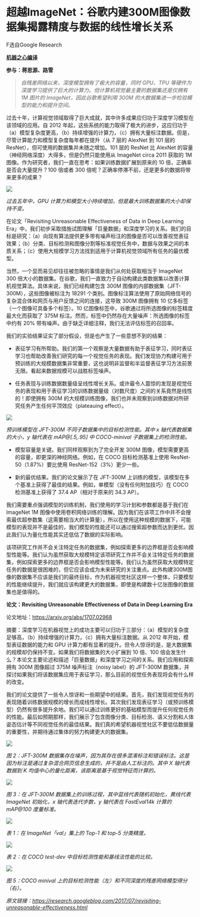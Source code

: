 # 超越ImageNet：谷歌内建300M图像数据集揭露精度与数据的线性增长关系

F选自Google Research

[**机器之心编译**](https://www.sohu.com/a/156495509_465975)

**参与：蒋思源、路雪**

> _自残差网络以来，深度模型拥有了极大的容量，同时 GPU、TPU 等硬件为深度学习提供了巨大的计算力。但计算机视觉最主要的数据集还是仅拥有 1M 图片的 ImageNet，因此谷歌希望利用 300M 的大数据集进一步检验模型的能力和提升空间。_

过去十年，计算视觉领域取得了巨大成就，其中许多成果应归功于深度学习模型在该领域的应用。自 2012 年起，这些系统的能力取得了极大的进步，这应归功于（a）模型复杂度更高，（b）持续增强的计算力，（c）拥有大量标注数据。但是，尽管计算能力和模型复杂度每年都在提升（从 7 层的 AlexNet 到 101 层的 ResNet），但可使用的数据集并未随之增加。101 层的 ResNet 比 AlexNet 的容量（神经网络深度）大得多，但是仍然只能使用从 ImageNet circa 2011 获取的 1M 图像。作为研究者，我们一直在思考：如果训练数据扩展到原来的 10 倍，正确率是否会大量提升？100 倍或者 300 倍呢？正确率停滞不前，还是更多的数据将带来更多的成果？

![](https://img.hacpai.com/e/b0edb33dbe174633a24897944628a19f.png)

_过去五年中，GPU 计算力和模型大小持续增加，但是最大训练数据集的大小却保持不变。_

在论文「Revisiting Unreasonable Effectiveness of Data in Deep Learning Era」中，我们初步采取措施试图理解「巨量数据」和深度学习的关系。我们的目标是研究：（a）向现有算法提供更多带有噪声标注的图像是否可以改善视觉表征效果；（b）分类、目标检测和图像分割等标准视觉任务中，数据与效果之间的本质关系；（c）使用大规模学习方法找到适用于计算机视觉领域所有任务的最优模型。

当然，一个显而易见却往往被忽略的事情是我们从何处获取相当于 ImageNet 300 倍大小的数据集。在谷歌，我们一直致力于自动构建此类数据集以改善计算机视觉算法。具体来说，我们已经构建包含 300M 图像的内部数据集（JFT-300M），这些图像被标注为 18291 个类别。图像标注算法使用了原始网络信号的复杂混合体和网页与用户反馈之间的连接，这导致 300M 图像拥有 10 亿多标签（一个图像可具备多个标签）。10 亿图像标签中，谷歌通过将所选图像的标签精度最大化而获取了 375M 标注。然而，标签中仍然存在大量噪声：所选图像的标签中约有 20% 带有噪声。由于缺乏详细注释，我们无法评估标签的召回率。

我们的实验结果证实了部分假设，但是也产生了一些意想不到的结果：

*   表征学习有所帮助。我们的第一个观察是大量数据有助于表征学习，同时表征学习也帮助改善我们研究的每一个视觉任务的表现。我们发现协力构建可用于预训练的大规模数据集非常重要，这也说明非监督和半监督表征学习方法前景无限。看起来数据规模可以战胜标签噪声。
    
*   任务表现与训练数据数量级呈线性增长关系。或许最令人震惊的发现是视觉任务的表现和用于表征学习的训练数据量级（对数尺度）之间的关系竟然是线性的！即使拥有 300M 的大规模训练图像，我们也并未观察到训练数据对所研究任务产生任何平顶效应（plateauing effect）。
    

![](https://img.hacpai.com/e/ceaac62760bc465b8a2e8413c1a48ee5.jpeg)

_预训练模型在 JFT-300M 不同子数据集中的目标检测性能。其中 x 轴代表数据集的大小，y 轴代表在 mAP@\[.5,.95\] 中 COCO-minival 子数据集上的检测性能。_

*   模型容量是关键。我们同样观察到为了完全开发 300M 图像，模型需要更高的容量，即更深的神经网络。例如，在 COCO 目标检测基准上使用 ResNet-50（1.87%）要比使用 ResNet-152（3%）更少一些。
    
*   新的最优结果。我们的论文展示了在 JFT-300M 上训练的模型，该模型在多个基准上获得了最佳的结果。例如，单模型（没有任何附加技巧）在 COCO 检测基准上获得了 37.4 AP（相对于原来的 34.3 AP）。
    

我们需要重点强调模型的训练机制，我们使用的学习计划和参数都是基于我们在 ImageNet 1M 图像中使用卷积网络训练的理解。因为我们在该项工作中并不会搜索最优超参数集（这需要相当大的计算量），所以在使用这种规模的数据下，可能模型的表现并不是最佳的，我们模型的性能还可以通过搜索超参数而达到更优。因此我们认为量化性能其实还低估了数据的实际影响。

该项研究工作并不会关注特定任务的数据集，例如探索更多的边界框是否会影响模型性能等。我们认为虽然获取大规模特定该项研究工作并不会关注特定任务的数据集，例如探索更多的边界框是否会影响模型性能等。我们认为虽然获取大规模特定任务的数据是很困难的，但它应该会成为未来研究的关注重点。此外构建300M图像的数据集不应该是我们的最终目标，作为机器视觉社区这样一个整体，只要模型的性能继续提升，我们就应该构建更大的数据集，即使是构建数十亿张图像的数据集也是值得的。

**论文：Revisiting Unreasonable Effectiveness of Data in Deep Learning Era**

论文地址：https://arxiv.org/abs/1707.02968

摘要：深度学习在机器视觉上的成功主要可以归功于三部分：（a）模型的复杂度足够高，（b）持续增强的计算力，（c）拥有大量标注数据。从 2012 年开始，模型表征数据的能力和 GPU 计算力都有显著的提升。但令人惊讶的是，是大数据集的规模却仍保持不变。如果我们将数据集的大小扩展到 10 倍、100 倍会发生什么？本论文主要论述和描述「巨量数据」和深度学习之间的关系。我们应用和探索拥有 300M 图像超过 375M 噪声标注（noisy label）的 JFT-300M 数据集，并探讨如果我们将该数据集应用于表征学习，那么目前的视觉任务表现将会有什么样的改变。

我们的论文提供了一些令人惊讶和一些期望中的结果。首先，我们发现视觉任务的表现随着训练数据规模的增长而成线性增长。其次我们发现表征学习（或预训练模型）仍然有很多提升余地。我们可以通过训练更好的基础模型而提升任何视觉任务的性能。最后如预期那样，我们展示了包含图像分类、目标检测、语义分割和人体姿态估计等不同视觉任务的最佳结果。我们真的希望机器视觉社区不要低估数据量的重要性，并期待通过集体的努力构建更大的数据集。

![](https://img.hacpai.com/e/9cde515ec76343cfa2314f90426405bf.jpeg)

_图 2：JFT-300M 数据集存在噪声，因为其存在很多混淆标注和错误标注。这是因为标注是通过复杂混合网页信息生成的，并不是由人工标注的。其中 X 轴代表数据到 K 均值中心的量化距离，该距离是基于视觉特征而计算的。_

![](https://img.hacpai.com/e/eede0757fc394283b42e2e394c243226.png)

_图 3：在 JFT-300M 数据集上的训练过程，其中蓝线代表随机初始化，黄线代表 ImageNet 初始化，x 轴代表迭代步数，y 轴代表在 FastEval14k 计算的 mAP@100 度量标准。_

_![](https://img.hacpai.com/e/f1434b9d2da84eaebee1fb38f27bc86c.png)_

_表 1：在 ImageNet「val」集上的 Top-1 和 top-5 分类精度。_

![](https://img.hacpai.com/e/cf81a01740784bb4bd1340eb0df69d6a.png)

_表 2：在 COCO test-dev 中目标检测性能和基线法性能的比较。_

![](https://img.hacpai.com/e/a1c7ebc353a4474f989a8ed9b0319e6d.png)

_图 5：COCO minival 上的目标检测性能（左）和不同深度的残差网络模型得分（右）。_

_原文链接：https://research.googleblog.com/2017/07/revisiting-unreasonable-effectiveness.html_